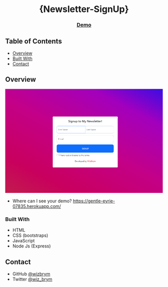 # 
<!-- Please update value in the {}  -->

<h1 align="center">{Newsletter-SignUp}</h1>

<div align="center">
  <h3>
    <a href="https://gentle-eyrie-07835.herokuapp.com">
      Demo
    </a>
  </h3>
</div>

<!-- TABLE OF CONTENTS -->

## Table of Contents

- [Overview](#overview)
- [Built With](#built-with)
- [Contact](#contact)

<!-- OVERVIEW -->

## Overview

![screenshot](https://github.com/WizBrym/Newsletter-SignUp/blob/main/homepage.png)


- Where can I see your demo? https://gentle-eyrie-07835.herokuapp.com/

### Built With

<!-- This section should list any major frameworks that you built your project using. Here are a few examples.-->

- HTML
- CSS (bootstraps)
- JavaScript
- Node Js (Express)

## Contact

- GitHub [@wizbrym](https://github.com/wizbrym)
- Twitter [@wiz_brym](https://twitter.com/wiz_brym)
